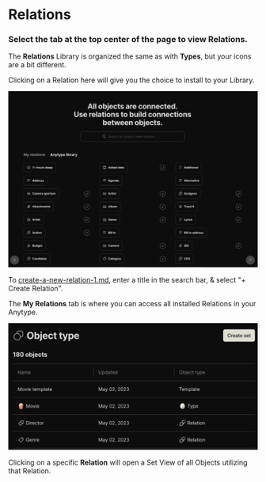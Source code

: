 # Relations

### Select the tab at the top center of the page to view Relations.

The **Relations** Library is organized the same as with **Types**, but your icons are a bit different.&#x20;

Clicking on a Relation here will give you the choice to install to your Library.&#x20;

![](<../../.gitbook/assets/image (39).png>)

To [create-a-new-relation-1.md](../relations/create-a-new-relation-1.md "mention"), enter a title in the search bar, & select "+ Create Relation".

The **My Relations** tab is where you can access all installed Relations in your Anytype.&#x20;

![](<../../.gitbook/assets/image (13).png>)

Clicking on a specific **Relation** will open a Set View of all Objects utilizing that Relation.

